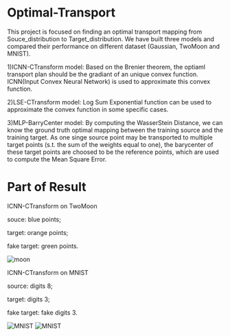# Optimal-Transport
This project is focused on finding an optimal transport mapping from Souce_distribution to Target_distribution.
We have built three models and compared their performance on different dataset (Gaussian, TwoMoon and MNIST).

1)ICNN-CTransform model: Based on the Brenier theorem, the optiaml transport plan should be the gradiant of an unique convex function.
ICNN(Input Convex Neural Network) is used to approximate this convex function.

2)LSE-CTransform model: Log Sum Exponential function can be used to approximate the convex function in some specific cases.

3)MLP-BarryCenter model: By computing the WasserStein Distance, we can know the ground truth optimal mapping between the training source and the training target. As one singe source point may be transported to multiple target points (s.t. the sum of the weights equal to one), the barycenter of these target points are choosed to be the reference points, which are used to compute the Mean Square Error.

# Part of Result
ICNN-CTransform on TwoMoon

souce: blue points;

target: orange points;

fake target: green points.


![moon](https://user-images.githubusercontent.com/118645613/203151908-fac52932-0f05-4d66-b5ec-6bbaf6e1d04d.gif)

ICNN-CTransform on MNIST

source: digits 8; 

target: digits 3;  

fake target: fake digits 3.

![MNIST](https://user-images.githubusercontent.com/118645613/203151876-cdd97694-0621-47d4-be29-43d258acd637.gif)
![MNIST](https://user-images.githubusercontent.com/118645613/203151906-4ed7c168-0ffb-4803-82c8-d4b3d0affe30.png)

